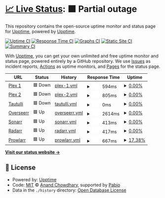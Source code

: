 # [📈 Live Status](https://upptime.github.io/upptime): <!--live status--> **🟧 Partial outage**

This repository contains the open-source uptime monitor and status page for [Upptime](https://upptime.js.org), powered by [Upptime](https://github.com/upptime/upptime).

[![Uptime CI](https://github.com/upptime/upptime/workflows/Uptime%20CI/badge.svg)](https://github.com/upptime/upptime/actions?query=workflow%3A%22Uptime+CI%22)
[![Response Time CI](https://github.com/upptime/upptime/workflows/Response%20Time%20CI/badge.svg)](https://github.com/upptime/upptime/actions?query=workflow%3A%22Response+Time+CI%22)
[![Graphs CI](https://github.com/upptime/upptime/workflows/Graphs%20CI/badge.svg)](https://github.com/upptime/upptime/actions?query=workflow%3A%22Graphs+CI%22)
[![Static Site CI](https://github.com/upptime/upptime/workflows/Static%20Site%20CI/badge.svg)](https://github.com/upptime/upptime/actions?query=workflow%3A%22Static+Site+CI%22)
[![Summary CI](https://github.com/upptime/upptime/workflows/Summary%20CI/badge.svg)](https://github.com/upptime/upptime/actions?query=workflow%3A%22Summary+CI%22)

With [Upptime](https://upptime.js.org), you can get your own unlimited and free uptime monitor and status page, powered entirely by a GitHub repository. We use [Issues](https://github.com/upptime/upptime/issues) as incident reports, [Actions](https://github.com/upptime/upptime/actions) as uptime monitors, and [Pages](https://upptime.github.io/upptime) for the status page.

<!--start: status pages-->
<!-- This summary is generated by Upptime (https://github.com/upptime/upptime) -->
<!-- Do not edit this manually, your changes will be overwritten -->
<!-- prettier-ignore -->
| URL | Status | History | Response Time | Uptime |
| --- | ------ | ------- | ------------- | ------ |
| <img alt="" src="https://icons.duckduckgo.com/ip3/plex.esmailelbob.xyz.ico" height="13"> [Plex 1](https://plex.esmailelbob.xyz/) | 🟥 Down | [plex-1.yml](https://github.com/EsmailELBoBDev2/status/commits/HEAD/history/plex-1.yml) | <details><summary><img alt="Response time graph" src="./graphs/plex-1/response-time-week.png" height="20"> 594ms</summary><br><a href="https://upptime.github.io/upptime/history/plex-1"><img alt="Response time 467" src="https://img.shields.io/endpoint?url=https%3A%2F%2Fraw.githubusercontent.com%2FEsmailELBoBDev2%2Fstatus%2FHEAD%2Fapi%2Fplex-1%2Fresponse-time.json"></a><br><a href="https://upptime.github.io/upptime/history/plex-1"><img alt="24-hour response time 1602" src="https://img.shields.io/endpoint?url=https%3A%2F%2Fraw.githubusercontent.com%2FEsmailELBoBDev2%2Fstatus%2FHEAD%2Fapi%2Fplex-1%2Fresponse-time-day.json"></a><br><a href="https://upptime.github.io/upptime/history/plex-1"><img alt="7-day response time 594" src="https://img.shields.io/endpoint?url=https%3A%2F%2Fraw.githubusercontent.com%2FEsmailELBoBDev2%2Fstatus%2FHEAD%2Fapi%2Fplex-1%2Fresponse-time-week.json"></a><br><a href="https://upptime.github.io/upptime/history/plex-1"><img alt="30-day response time 467" src="https://img.shields.io/endpoint?url=https%3A%2F%2Fraw.githubusercontent.com%2FEsmailELBoBDev2%2Fstatus%2FHEAD%2Fapi%2Fplex-1%2Fresponse-time-month.json"></a><br><a href="https://upptime.github.io/upptime/history/plex-1"><img alt="1-year response time 467" src="https://img.shields.io/endpoint?url=https%3A%2F%2Fraw.githubusercontent.com%2FEsmailELBoBDev2%2Fstatus%2FHEAD%2Fapi%2Fplex-1%2Fresponse-time-year.json"></a></details> | <details><summary><a href="https://upptime.github.io/upptime/history/plex-1">0.00%</a></summary><a href="https://upptime.github.io/upptime/history/plex-1"><img alt="All-time uptime 0.00%" src="https://img.shields.io/endpoint?url=https%3A%2F%2Fraw.githubusercontent.com%2FEsmailELBoBDev2%2Fstatus%2FHEAD%2Fapi%2Fplex-1%2Fuptime.json"></a><br><a href="https://upptime.github.io/upptime/history/plex-1"><img alt="24-hour uptime 0.00%" src="https://img.shields.io/endpoint?url=https%3A%2F%2Fraw.githubusercontent.com%2FEsmailELBoBDev2%2Fstatus%2FHEAD%2Fapi%2Fplex-1%2Fuptime-day.json"></a><br><a href="https://upptime.github.io/upptime/history/plex-1"><img alt="7-day uptime 0.00%" src="https://img.shields.io/endpoint?url=https%3A%2F%2Fraw.githubusercontent.com%2FEsmailELBoBDev2%2Fstatus%2FHEAD%2Fapi%2Fplex-1%2Fuptime-week.json"></a><br><a href="https://upptime.github.io/upptime/history/plex-1"><img alt="30-day uptime 0.00%" src="https://img.shields.io/endpoint?url=https%3A%2F%2Fraw.githubusercontent.com%2FEsmailELBoBDev2%2Fstatus%2FHEAD%2Fapi%2Fplex-1%2Fuptime-month.json"></a><br><a href="https://upptime.github.io/upptime/history/plex-1"><img alt="1-year uptime 0.00%" src="https://img.shields.io/endpoint?url=https%3A%2F%2Fraw.githubusercontent.com%2FEsmailELBoBDev2%2Fstatus%2FHEAD%2Fapi%2Fplex-1%2Fuptime-year.json"></a></details>
| <img alt="" src="https://icons.duckduckgo.com/ip3/plexx.esmailelbob.xyz.ico" height="13"> [Plex 2](https://plexx.esmailelbob.xyz/) | 🟥 Down | [plex-2.yml](https://github.com/EsmailELBoBDev2/status/commits/HEAD/history/plex-2.yml) | <details><summary><img alt="Response time graph" src="./graphs/plex-2/response-time-week.png" height="20"> 805ms</summary><br><a href="https://upptime.github.io/upptime/history/plex-2"><img alt="Response time 746" src="https://img.shields.io/endpoint?url=https%3A%2F%2Fraw.githubusercontent.com%2FEsmailELBoBDev2%2Fstatus%2FHEAD%2Fapi%2Fplex-2%2Fresponse-time.json"></a><br><a href="https://upptime.github.io/upptime/history/plex-2"><img alt="24-hour response time 705" src="https://img.shields.io/endpoint?url=https%3A%2F%2Fraw.githubusercontent.com%2FEsmailELBoBDev2%2Fstatus%2FHEAD%2Fapi%2Fplex-2%2Fresponse-time-day.json"></a><br><a href="https://upptime.github.io/upptime/history/plex-2"><img alt="7-day response time 805" src="https://img.shields.io/endpoint?url=https%3A%2F%2Fraw.githubusercontent.com%2FEsmailELBoBDev2%2Fstatus%2FHEAD%2Fapi%2Fplex-2%2Fresponse-time-week.json"></a><br><a href="https://upptime.github.io/upptime/history/plex-2"><img alt="30-day response time 746" src="https://img.shields.io/endpoint?url=https%3A%2F%2Fraw.githubusercontent.com%2FEsmailELBoBDev2%2Fstatus%2FHEAD%2Fapi%2Fplex-2%2Fresponse-time-month.json"></a><br><a href="https://upptime.github.io/upptime/history/plex-2"><img alt="1-year response time 746" src="https://img.shields.io/endpoint?url=https%3A%2F%2Fraw.githubusercontent.com%2FEsmailELBoBDev2%2Fstatus%2FHEAD%2Fapi%2Fplex-2%2Fresponse-time-year.json"></a></details> | <details><summary><a href="https://upptime.github.io/upptime/history/plex-2">0.00%</a></summary><a href="https://upptime.github.io/upptime/history/plex-2"><img alt="All-time uptime 0.00%" src="https://img.shields.io/endpoint?url=https%3A%2F%2Fraw.githubusercontent.com%2FEsmailELBoBDev2%2Fstatus%2FHEAD%2Fapi%2Fplex-2%2Fuptime.json"></a><br><a href="https://upptime.github.io/upptime/history/plex-2"><img alt="24-hour uptime 0.00%" src="https://img.shields.io/endpoint?url=https%3A%2F%2Fraw.githubusercontent.com%2FEsmailELBoBDev2%2Fstatus%2FHEAD%2Fapi%2Fplex-2%2Fuptime-day.json"></a><br><a href="https://upptime.github.io/upptime/history/plex-2"><img alt="7-day uptime 0.00%" src="https://img.shields.io/endpoint?url=https%3A%2F%2Fraw.githubusercontent.com%2FEsmailELBoBDev2%2Fstatus%2FHEAD%2Fapi%2Fplex-2%2Fuptime-week.json"></a><br><a href="https://upptime.github.io/upptime/history/plex-2"><img alt="30-day uptime 0.00%" src="https://img.shields.io/endpoint?url=https%3A%2F%2Fraw.githubusercontent.com%2FEsmailELBoBDev2%2Fstatus%2FHEAD%2Fapi%2Fplex-2%2Fuptime-month.json"></a><br><a href="https://upptime.github.io/upptime/history/plex-2"><img alt="1-year uptime 0.00%" src="https://img.shields.io/endpoint?url=https%3A%2F%2Fraw.githubusercontent.com%2FEsmailELBoBDev2%2Fstatus%2FHEAD%2Fapi%2Fplex-2%2Fuptime-year.json"></a></details>
| <img alt="" src="https://icons.duckduckgo.com/ip3/tautulli.esmailelbob.xyz.ico" height="13"> [Tautulli](https://tautulli.esmailelbob.xyz/) | 🟥 Down | [tautulli.yml](https://github.com/EsmailELBoBDev2/status/commits/HEAD/history/tautulli.yml) | <details><summary><img alt="Response time graph" src="./graphs/tautulli/response-time-week.png" height="20"> 0ms</summary><br><a href="https://upptime.github.io/upptime/history/tautulli"><img alt="Response time 0" src="https://img.shields.io/endpoint?url=https%3A%2F%2Fraw.githubusercontent.com%2FEsmailELBoBDev2%2Fstatus%2FHEAD%2Fapi%2Ftautulli%2Fresponse-time.json"></a><br><a href="https://upptime.github.io/upptime/history/tautulli"><img alt="24-hour response time 0" src="https://img.shields.io/endpoint?url=https%3A%2F%2Fraw.githubusercontent.com%2FEsmailELBoBDev2%2Fstatus%2FHEAD%2Fapi%2Ftautulli%2Fresponse-time-day.json"></a><br><a href="https://upptime.github.io/upptime/history/tautulli"><img alt="7-day response time 0" src="https://img.shields.io/endpoint?url=https%3A%2F%2Fraw.githubusercontent.com%2FEsmailELBoBDev2%2Fstatus%2FHEAD%2Fapi%2Ftautulli%2Fresponse-time-week.json"></a><br><a href="https://upptime.github.io/upptime/history/tautulli"><img alt="30-day response time 0" src="https://img.shields.io/endpoint?url=https%3A%2F%2Fraw.githubusercontent.com%2FEsmailELBoBDev2%2Fstatus%2FHEAD%2Fapi%2Ftautulli%2Fresponse-time-month.json"></a><br><a href="https://upptime.github.io/upptime/history/tautulli"><img alt="1-year response time 0" src="https://img.shields.io/endpoint?url=https%3A%2F%2Fraw.githubusercontent.com%2FEsmailELBoBDev2%2Fstatus%2FHEAD%2Fapi%2Ftautulli%2Fresponse-time-year.json"></a></details> | <details><summary><a href="https://upptime.github.io/upptime/history/tautulli">0.00%</a></summary><a href="https://upptime.github.io/upptime/history/tautulli"><img alt="All-time uptime 0.00%" src="https://img.shields.io/endpoint?url=https%3A%2F%2Fraw.githubusercontent.com%2FEsmailELBoBDev2%2Fstatus%2FHEAD%2Fapi%2Ftautulli%2Fuptime.json"></a><br><a href="https://upptime.github.io/upptime/history/tautulli"><img alt="24-hour uptime 0.00%" src="https://img.shields.io/endpoint?url=https%3A%2F%2Fraw.githubusercontent.com%2FEsmailELBoBDev2%2Fstatus%2FHEAD%2Fapi%2Ftautulli%2Fuptime-day.json"></a><br><a href="https://upptime.github.io/upptime/history/tautulli"><img alt="7-day uptime 0.00%" src="https://img.shields.io/endpoint?url=https%3A%2F%2Fraw.githubusercontent.com%2FEsmailELBoBDev2%2Fstatus%2FHEAD%2Fapi%2Ftautulli%2Fuptime-week.json"></a><br><a href="https://upptime.github.io/upptime/history/tautulli"><img alt="30-day uptime 0.00%" src="https://img.shields.io/endpoint?url=https%3A%2F%2Fraw.githubusercontent.com%2FEsmailELBoBDev2%2Fstatus%2FHEAD%2Fapi%2Ftautulli%2Fuptime-month.json"></a><br><a href="https://upptime.github.io/upptime/history/tautulli"><img alt="1-year uptime 0.00%" src="https://img.shields.io/endpoint?url=https%3A%2F%2Fraw.githubusercontent.com%2FEsmailELBoBDev2%2Fstatus%2FHEAD%2Fapi%2Ftautulli%2Fuptime-year.json"></a></details>
| <img alt="" src="https://icons.duckduckgo.com/ip3/overseerr.esmailelbob.xyz.ico" height="13"> [Overseerr](https://overseerr.esmailelbob.xyz/) | 🟩 Up | [overseerr.yml](https://github.com/EsmailELBoBDev2/status/commits/HEAD/history/overseerr.yml) | <details><summary><img alt="Response time graph" src="./graphs/overseerr/response-time-week.png" height="20"> 2614ms</summary><br><a href="https://upptime.github.io/upptime/history/overseerr"><img alt="Response time 2787" src="https://img.shields.io/endpoint?url=https%3A%2F%2Fraw.githubusercontent.com%2FEsmailELBoBDev2%2Fstatus%2FHEAD%2Fapi%2Foverseerr%2Fresponse-time.json"></a><br><a href="https://upptime.github.io/upptime/history/overseerr"><img alt="24-hour response time 3101" src="https://img.shields.io/endpoint?url=https%3A%2F%2Fraw.githubusercontent.com%2FEsmailELBoBDev2%2Fstatus%2FHEAD%2Fapi%2Foverseerr%2Fresponse-time-day.json"></a><br><a href="https://upptime.github.io/upptime/history/overseerr"><img alt="7-day response time 2614" src="https://img.shields.io/endpoint?url=https%3A%2F%2Fraw.githubusercontent.com%2FEsmailELBoBDev2%2Fstatus%2FHEAD%2Fapi%2Foverseerr%2Fresponse-time-week.json"></a><br><a href="https://upptime.github.io/upptime/history/overseerr"><img alt="30-day response time 2787" src="https://img.shields.io/endpoint?url=https%3A%2F%2Fraw.githubusercontent.com%2FEsmailELBoBDev2%2Fstatus%2FHEAD%2Fapi%2Foverseerr%2Fresponse-time-month.json"></a><br><a href="https://upptime.github.io/upptime/history/overseerr"><img alt="1-year response time 2787" src="https://img.shields.io/endpoint?url=https%3A%2F%2Fraw.githubusercontent.com%2FEsmailELBoBDev2%2Fstatus%2FHEAD%2Fapi%2Foverseerr%2Fresponse-time-year.json"></a></details> | <details><summary><a href="https://upptime.github.io/upptime/history/overseerr">0.00%</a></summary><a href="https://upptime.github.io/upptime/history/overseerr"><img alt="All-time uptime 1.78%" src="https://img.shields.io/endpoint?url=https%3A%2F%2Fraw.githubusercontent.com%2FEsmailELBoBDev2%2Fstatus%2FHEAD%2Fapi%2Foverseerr%2Fuptime.json"></a><br><a href="https://upptime.github.io/upptime/history/overseerr"><img alt="24-hour uptime 0.00%" src="https://img.shields.io/endpoint?url=https%3A%2F%2Fraw.githubusercontent.com%2FEsmailELBoBDev2%2Fstatus%2FHEAD%2Fapi%2Foverseerr%2Fuptime-day.json"></a><br><a href="https://upptime.github.io/upptime/history/overseerr"><img alt="7-day uptime 0.00%" src="https://img.shields.io/endpoint?url=https%3A%2F%2Fraw.githubusercontent.com%2FEsmailELBoBDev2%2Fstatus%2FHEAD%2Fapi%2Foverseerr%2Fuptime-week.json"></a><br><a href="https://upptime.github.io/upptime/history/overseerr"><img alt="30-day uptime 1.78%" src="https://img.shields.io/endpoint?url=https%3A%2F%2Fraw.githubusercontent.com%2FEsmailELBoBDev2%2Fstatus%2FHEAD%2Fapi%2Foverseerr%2Fuptime-month.json"></a><br><a href="https://upptime.github.io/upptime/history/overseerr"><img alt="1-year uptime 1.78%" src="https://img.shields.io/endpoint?url=https%3A%2F%2Fraw.githubusercontent.com%2FEsmailELBoBDev2%2Fstatus%2FHEAD%2Fapi%2Foverseerr%2Fuptime-year.json"></a></details>
| <img alt="" src="https://icons.duckduckgo.com/ip3/sonarr.esmailelbob.xyz.ico" height="13"> [Sonarr](https://sonarr.esmailelbob.xyz/) | 🟩 Up | [sonarr.yml](https://github.com/EsmailELBoBDev2/status/commits/HEAD/history/sonarr.yml) | <details><summary><img alt="Response time graph" src="./graphs/sonarr/response-time-week.png" height="20"> 413ms</summary><br><a href="https://upptime.github.io/upptime/history/sonarr"><img alt="Response time 414" src="https://img.shields.io/endpoint?url=https%3A%2F%2Fraw.githubusercontent.com%2FEsmailELBoBDev2%2Fstatus%2FHEAD%2Fapi%2Fsonarr%2Fresponse-time.json"></a><br><a href="https://upptime.github.io/upptime/history/sonarr"><img alt="24-hour response time 367" src="https://img.shields.io/endpoint?url=https%3A%2F%2Fraw.githubusercontent.com%2FEsmailELBoBDev2%2Fstatus%2FHEAD%2Fapi%2Fsonarr%2Fresponse-time-day.json"></a><br><a href="https://upptime.github.io/upptime/history/sonarr"><img alt="7-day response time 413" src="https://img.shields.io/endpoint?url=https%3A%2F%2Fraw.githubusercontent.com%2FEsmailELBoBDev2%2Fstatus%2FHEAD%2Fapi%2Fsonarr%2Fresponse-time-week.json"></a><br><a href="https://upptime.github.io/upptime/history/sonarr"><img alt="30-day response time 414" src="https://img.shields.io/endpoint?url=https%3A%2F%2Fraw.githubusercontent.com%2FEsmailELBoBDev2%2Fstatus%2FHEAD%2Fapi%2Fsonarr%2Fresponse-time-month.json"></a><br><a href="https://upptime.github.io/upptime/history/sonarr"><img alt="1-year response time 414" src="https://img.shields.io/endpoint?url=https%3A%2F%2Fraw.githubusercontent.com%2FEsmailELBoBDev2%2Fstatus%2FHEAD%2Fapi%2Fsonarr%2Fresponse-time-year.json"></a></details> | <details><summary><a href="https://upptime.github.io/upptime/history/sonarr">0.00%</a></summary><a href="https://upptime.github.io/upptime/history/sonarr"><img alt="All-time uptime 2.61%" src="https://img.shields.io/endpoint?url=https%3A%2F%2Fraw.githubusercontent.com%2FEsmailELBoBDev2%2Fstatus%2FHEAD%2Fapi%2Fsonarr%2Fuptime.json"></a><br><a href="https://upptime.github.io/upptime/history/sonarr"><img alt="24-hour uptime 0.00%" src="https://img.shields.io/endpoint?url=https%3A%2F%2Fraw.githubusercontent.com%2FEsmailELBoBDev2%2Fstatus%2FHEAD%2Fapi%2Fsonarr%2Fuptime-day.json"></a><br><a href="https://upptime.github.io/upptime/history/sonarr"><img alt="7-day uptime 0.00%" src="https://img.shields.io/endpoint?url=https%3A%2F%2Fraw.githubusercontent.com%2FEsmailELBoBDev2%2Fstatus%2FHEAD%2Fapi%2Fsonarr%2Fuptime-week.json"></a><br><a href="https://upptime.github.io/upptime/history/sonarr"><img alt="30-day uptime 2.61%" src="https://img.shields.io/endpoint?url=https%3A%2F%2Fraw.githubusercontent.com%2FEsmailELBoBDev2%2Fstatus%2FHEAD%2Fapi%2Fsonarr%2Fuptime-month.json"></a><br><a href="https://upptime.github.io/upptime/history/sonarr"><img alt="1-year uptime 2.61%" src="https://img.shields.io/endpoint?url=https%3A%2F%2Fraw.githubusercontent.com%2FEsmailELBoBDev2%2Fstatus%2FHEAD%2Fapi%2Fsonarr%2Fuptime-year.json"></a></details>
| <img alt="" src="https://icons.duckduckgo.com/ip3/radarr.esmailelbob.xyz.ico" height="13"> [Radarr](https://radarr.esmailelbob.xyz/) | 🟩 Up | [radarr.yml](https://github.com/EsmailELBoBDev2/status/commits/HEAD/history/radarr.yml) | <details><summary><img alt="Response time graph" src="./graphs/radarr/response-time-week.png" height="20"> 417ms</summary><br><a href="https://upptime.github.io/upptime/history/radarr"><img alt="Response time 441" src="https://img.shields.io/endpoint?url=https%3A%2F%2Fraw.githubusercontent.com%2FEsmailELBoBDev2%2Fstatus%2FHEAD%2Fapi%2Fradarr%2Fresponse-time.json"></a><br><a href="https://upptime.github.io/upptime/history/radarr"><img alt="24-hour response time 398" src="https://img.shields.io/endpoint?url=https%3A%2F%2Fraw.githubusercontent.com%2FEsmailELBoBDev2%2Fstatus%2FHEAD%2Fapi%2Fradarr%2Fresponse-time-day.json"></a><br><a href="https://upptime.github.io/upptime/history/radarr"><img alt="7-day response time 417" src="https://img.shields.io/endpoint?url=https%3A%2F%2Fraw.githubusercontent.com%2FEsmailELBoBDev2%2Fstatus%2FHEAD%2Fapi%2Fradarr%2Fresponse-time-week.json"></a><br><a href="https://upptime.github.io/upptime/history/radarr"><img alt="30-day response time 441" src="https://img.shields.io/endpoint?url=https%3A%2F%2Fraw.githubusercontent.com%2FEsmailELBoBDev2%2Fstatus%2FHEAD%2Fapi%2Fradarr%2Fresponse-time-month.json"></a><br><a href="https://upptime.github.io/upptime/history/radarr"><img alt="1-year response time 441" src="https://img.shields.io/endpoint?url=https%3A%2F%2Fraw.githubusercontent.com%2FEsmailELBoBDev2%2Fstatus%2FHEAD%2Fapi%2Fradarr%2Fresponse-time-year.json"></a></details> | <details><summary><a href="https://upptime.github.io/upptime/history/radarr">0.00%</a></summary><a href="https://upptime.github.io/upptime/history/radarr"><img alt="All-time uptime 1.92%" src="https://img.shields.io/endpoint?url=https%3A%2F%2Fraw.githubusercontent.com%2FEsmailELBoBDev2%2Fstatus%2FHEAD%2Fapi%2Fradarr%2Fuptime.json"></a><br><a href="https://upptime.github.io/upptime/history/radarr"><img alt="24-hour uptime 0.00%" src="https://img.shields.io/endpoint?url=https%3A%2F%2Fraw.githubusercontent.com%2FEsmailELBoBDev2%2Fstatus%2FHEAD%2Fapi%2Fradarr%2Fuptime-day.json"></a><br><a href="https://upptime.github.io/upptime/history/radarr"><img alt="7-day uptime 0.00%" src="https://img.shields.io/endpoint?url=https%3A%2F%2Fraw.githubusercontent.com%2FEsmailELBoBDev2%2Fstatus%2FHEAD%2Fapi%2Fradarr%2Fuptime-week.json"></a><br><a href="https://upptime.github.io/upptime/history/radarr"><img alt="30-day uptime 1.92%" src="https://img.shields.io/endpoint?url=https%3A%2F%2Fraw.githubusercontent.com%2FEsmailELBoBDev2%2Fstatus%2FHEAD%2Fapi%2Fradarr%2Fuptime-month.json"></a><br><a href="https://upptime.github.io/upptime/history/radarr"><img alt="1-year uptime 1.92%" src="https://img.shields.io/endpoint?url=https%3A%2F%2Fraw.githubusercontent.com%2FEsmailELBoBDev2%2Fstatus%2FHEAD%2Fapi%2Fradarr%2Fuptime-year.json"></a></details>
| <img alt="" src="https://icons.duckduckgo.com/ip3/prowlarr.esmailelbob.xyz.ico" height="13"> [Prowlarr](https://prowlarr.esmailelbob.xyz/) | 🟩 Up | [prowlarr.yml](https://github.com/EsmailELBoBDev2/status/commits/HEAD/history/prowlarr.yml) | <details><summary><img alt="Response time graph" src="./graphs/prowlarr/response-time-week.png" height="20"> 667ms</summary><br><a href="https://upptime.github.io/upptime/history/prowlarr"><img alt="Response time 859" src="https://img.shields.io/endpoint?url=https%3A%2F%2Fraw.githubusercontent.com%2FEsmailELBoBDev2%2Fstatus%2FHEAD%2Fapi%2Fprowlarr%2Fresponse-time.json"></a><br><a href="https://upptime.github.io/upptime/history/prowlarr"><img alt="24-hour response time 285" src="https://img.shields.io/endpoint?url=https%3A%2F%2Fraw.githubusercontent.com%2FEsmailELBoBDev2%2Fstatus%2FHEAD%2Fapi%2Fprowlarr%2Fresponse-time-day.json"></a><br><a href="https://upptime.github.io/upptime/history/prowlarr"><img alt="7-day response time 667" src="https://img.shields.io/endpoint?url=https%3A%2F%2Fraw.githubusercontent.com%2FEsmailELBoBDev2%2Fstatus%2FHEAD%2Fapi%2Fprowlarr%2Fresponse-time-week.json"></a><br><a href="https://upptime.github.io/upptime/history/prowlarr"><img alt="30-day response time 859" src="https://img.shields.io/endpoint?url=https%3A%2F%2Fraw.githubusercontent.com%2FEsmailELBoBDev2%2Fstatus%2FHEAD%2Fapi%2Fprowlarr%2Fresponse-time-month.json"></a><br><a href="https://upptime.github.io/upptime/history/prowlarr"><img alt="1-year response time 859" src="https://img.shields.io/endpoint?url=https%3A%2F%2Fraw.githubusercontent.com%2FEsmailELBoBDev2%2Fstatus%2FHEAD%2Fapi%2Fprowlarr%2Fresponse-time-year.json"></a></details> | <details><summary><a href="https://upptime.github.io/upptime/history/prowlarr">17.38%</a></summary><a href="https://upptime.github.io/upptime/history/prowlarr"><img alt="All-time uptime 20.78%" src="https://img.shields.io/endpoint?url=https%3A%2F%2Fraw.githubusercontent.com%2FEsmailELBoBDev2%2Fstatus%2FHEAD%2Fapi%2Fprowlarr%2Fuptime.json"></a><br><a href="https://upptime.github.io/upptime/history/prowlarr"><img alt="24-hour uptime 0.00%" src="https://img.shields.io/endpoint?url=https%3A%2F%2Fraw.githubusercontent.com%2FEsmailELBoBDev2%2Fstatus%2FHEAD%2Fapi%2Fprowlarr%2Fuptime-day.json"></a><br><a href="https://upptime.github.io/upptime/history/prowlarr"><img alt="7-day uptime 17.38%" src="https://img.shields.io/endpoint?url=https%3A%2F%2Fraw.githubusercontent.com%2FEsmailELBoBDev2%2Fstatus%2FHEAD%2Fapi%2Fprowlarr%2Fuptime-week.json"></a><br><a href="https://upptime.github.io/upptime/history/prowlarr"><img alt="30-day uptime 20.78%" src="https://img.shields.io/endpoint?url=https%3A%2F%2Fraw.githubusercontent.com%2FEsmailELBoBDev2%2Fstatus%2FHEAD%2Fapi%2Fprowlarr%2Fuptime-month.json"></a><br><a href="https://upptime.github.io/upptime/history/prowlarr"><img alt="1-year uptime 20.78%" src="https://img.shields.io/endpoint?url=https%3A%2F%2Fraw.githubusercontent.com%2FEsmailELBoBDev2%2Fstatus%2FHEAD%2Fapi%2Fprowlarr%2Fuptime-year.json"></a></details>

<!--end: status pages-->

[**Visit our status website →**](https://upptime.github.io/upptime)

## 📄 License

- Powered by: [Upptime](https://github.com/upptime/upptime)
- Code: [MIT](./LICENSE) © [Anand Chowdhary](https://anandchowdhary.com), supported by [Pabio](https://pabio.com)
- Data in the `./history` directory: [Open Database License](https://opendatacommons.org/licenses/odbl/1-0/)
